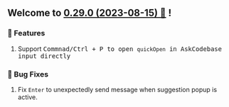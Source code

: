 ## Welcome to [0.29.0 (2023-08-15) 🥳](https://marketplace.visualstudio.com/items/JipitiAI.askcodebase/changelog) !

### 🎉 Features

1. Support <kbd>Commnad/Ctrl + P</bkd> to open `quickOpen` in AskCodebase input directly

### 🐛 Bug Fixes

1. Fix `Enter` to unexpectedly send message when suggestion popup is active.